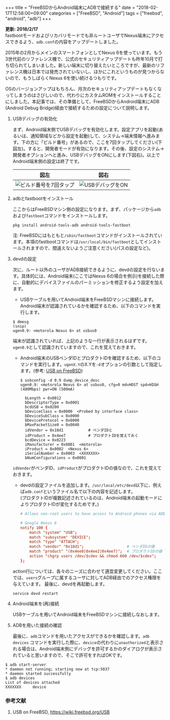 +++
title = "FreeBSDからAndroid端末にADBで接続する"
date = "2018-02-17T12:58:00+09:00"
categories = ["FreeBSD", "Android"]
tags = ["freebsd", "android", "adb"]
+++

**更新: 2018/2/17**  
fastbootモードおよびリカバリモードでも非ルートユーザでNexus端末にアクセスできるよう、`adb.conf`の内容をアップデートしました。

2015年の2月からメインのスマートフォンとしてNexus 6を使っています。もう3世代前のリファレンス機で、公式のセキュリティアップデートも昨年10月で打ち切られてしまいました。新しい端末に切り替えたいところですが、最新のリファレンス機は日本では発売されていないし、ほかにこれというものが見つからないので、もうしばらくNexus 6を使い続けるつもりです。

OSのバージョンアップはもちろん、月次のセキュリティアップデートもなくなってしまうのはさびしいので、代わりにカスタムROMをインストールすることにしました。本記事では、その準備として、FreeBSDからAndroid端末にADB (Android Debug Bridge)経由で接続するための設定について説明します。

1. USBデバッグの有効化

    まず、Android端末側でUSBデバッグを有効化します。設定アプリを起動(あるいは、通知領域などから設定を起動)して、システム→端末情報へ進みます。下の方に「ビルド番号」があるので、ここを7回タップしてください(下図左)。すると、開発者モードが有効になります。その後、設定のシステム→開発者オプションへと進み、USBデバッグをONにします(下図右)。以上でAndroid端末側の設定は終了です。

    |図左|図右|
    |:---:|:---:|
    |![ビルド番号を7回タップ](/img/android-developer-7taps.png)|![USBデバッグをON](/img/android-developer-usb-debug.png)|

1. adbとfastbootをインストール

    ここからはFreeBSDマシン側の設定になります。まず、パッケージから`adb`および`fastboot`コマンドをインストールします。
    ```shell-script
    pkg install android-tools-adb android-tools-fastboot
    ```
    注: FreeBSDにはもともと`/sbin/fastboot`コマンドがインストールされています。本項のfastbootコマンドは`/usr/local/bin/fastboot`としてインストールされますので、間違えないようご注意ください(パスの設定など)。

1. devdの設定

    次に、ルート以外のユーザがADB接続できるように、devdの設定を行ないます。具体的には、Android端末(ここではNexus 6の場合を例示)を接続した際に、自動的にデバイスファイルのパーミッションを修正するよう設定を加えます。

    - USBケーブルを用いてAndroid端末をFreeBSDマシンに接続します。Android端末が認識されているかを確認するため、以下のコマンドを実行します。
    ```shell-session
    $ dmesg
    (snip)
    ugen0.9: <motorola Nexus 6> at usbus0
    ```
    端末が認識されていれば、上記のような一行が表示されるはずです。`ugen0.9`として認識されていますので、これを覚えておきます。

    - Android端末のUSBベンダIDとプロダクトIDを確認するため、以下のコマンドを実行します。`ugenX.Y`のX.Yを`-d`オプションの引数として指定します。(参考: [USB on FreeBSD](https://wiki.freebsd.org/USB))
        ```shell-session
        $ usbconfig -d 0.9 dump_device_desc
        ugen0.9: <motorola Nexus 6> at usbus0, cfg=0 md=HOST spd=HIGH (480Mbps) pwr=ON (500mA)
        
          bLength = 0x0012 
          bDescriptorType = 0x0001 
          bcdUSB = 0x0200 
          bDeviceClass = 0x0000  <Probed by interface class>
          bDeviceSubClass = 0x0000 
          bDeviceProtocol = 0x0000 
          bMaxPacketSize0 = 0x0040 
          idVendor = 0x18d1           # ベンダIDと
          idProduct = 0x4ee7          # プロダクトIDを覚えておく
          bcdDevice = 0x0223 
          iManufacturer = 0x0001  <motorola>
          iProduct = 0x0002  <Nexus 6>
          iSerialNumber = 0x0003  <XXXXXXX>
          bNumConfigurations = 0x0001 
        ```
    `idVendor`がベンダID、`idProduct`がプロダクトIDの値なので、これを覚えておきます。

    - devdの設定ファイルを追加します。`/usr/local/etc/devd`以下に、例えば`adb.conf`というファイル名で以下の内容を記述します。  
    (プロダクトIDが複数記述されているのは、Android端末の起動モードによりプロダクトIDが変化するためです。)
        ```conf
        # Allows non-root users to have access to Android phones via ADB.
        
        # Google Nexus 6
        notify 100 {
            match "system" "USB";
            match "subsystem" "DEVICE";
            match "type" "ATTACH";
            match "vendor" "0x18d1";                   # ベンダIDの値
            match "product" "(0x4ee0|0x4ee2|0x4ee7)";  # プロダクトIDの値
            action "chgrp users /dev/$cdev && chmod 660 /dev/$cdev";
        };
        ```
    action行については、各々のニーズに合わせて適宜変更してください。ここでは、`users`グループに属するユーザに対してADB経由でのアクセス権限を与えています。
    最後に、devdを再起動します。
    ```shell-script
    service devd restart
    ```

1. Android端末を(再)接続

    USBケーブルを用いてAndroid端末をFreeBSDマシンに接続しなおします。

1. ADBを用いた接続の確認

    最後に、`adb`コマンドを用いたアクセスができるかを確認します。`adb devices`
コマンドを実行した際に、`device`の代わりに`unauthorized`と表示される場合は、Android端末側にデバッグを許可するかのダイアログが表示されていると思いますので、そこで許可をすればOKです。

```shell-session
$ adb start-server
* daemon not running; starting now at tcp:5037
* daemon started successfully
$ adb devices
List of devices attached
XXXXXXX     device
```

### 参考文献
1. USB on FreeBSD, https://wiki.freebsd.org/USB
